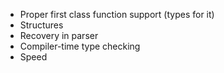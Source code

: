 * Proper first class function support (types for it)
* Structures
* Recovery in parser
* Compiler-time type checking
* Speed
